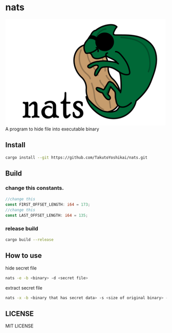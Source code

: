 # nats
<img src="./nats.png" width="500">
A program to hide file into executable binary

## Install
```bash
cargo install --git https://github.com/TakutoYoshikai/nats.git
```

## Build
### change this constants.
```rust:main.rs
//change this
const FIRST_OFFSET_LENGTH: i64 = 173;
//change this
const LAST_OFFSET_LENGTH: i64 = 135;
```

### release build
```bash
cargo build --release
```

## How to use
hide secret file
```bash
nats -e -b <binary> -d <secret file>
```

extract secret file

```bash
nats -x -b <binary that has secret data> -s <size of original binary> -k <key>
```

## LICENSE
MIT LICENSE
